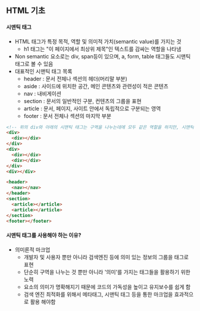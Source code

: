 ## HTML 기초

#### 시맨틱 태그

- HTML 태그가 특정 목적, 역할 및 의미적 가치(semantic value)를 가지는 것
  - h1 태그는 "이 페이지에서 최상위 제목"인 텍스트를 감싸는 역할을 나타냄
- Non semantic 요소로는 div, span등이 있으며, a, form, table 태그들도 시맨틱 태그로 볼 수 있음
- 대표적인 시맨틱 태그 목록
  - header : 문서 전체나 섹션의 헤더(머리말 부분)
  - aside : 사이드에 위치한 공간, 메인 콘텐츠와 관련성이 적은 콘텐츠
  - nav : 내비게이션
  - section : 문서의 일반적인 구분, 컨텐츠의 그룹을 표현
  - article : 문서, 페이지, 사이트 안에서 독립적으로 구분되는 영역
  - footer : 문서 전체나 섹션의 마지막 부분

```html
<!-- 위의 div와 아래의 시맨틱 태그는 구역을 나누는데에 모두 같은 역할을 하지만, 시맨틱 태그를 사용하면 '의미'를 부여함과 동시에 '역할'을 명확히 이해할 수 있다 -->
<div>
  <div></div>
</div>
<div>
  <div></div>
  <div></div>
</div>
<div></div>

<header>
  <nav></nav>
</header>
<section>
  <article></article>
  <article></article>
</section>
<footer></footer>
```

#### 시맨틱 태그를 사용해야 하는 이유?

- 의미론적 마크업
  - 개발자 및 사용자 뿐만 아니라 검색엔진 등에 의미 있는 정보의 그룹을 태그로 표현
  - 단순히 구역을 나누는 것 뿐만 아니라 '의미'를 가지는 태그들을 활용하기 위한 노력
  - 요소의 의미가 명확해지기 때문에 코드의 가독성을 높이고 유지보수를 쉽게 함
  - 검색 엔진 최적화를 위해서 메타태그, 시맨틱 태그 등을 통한 마크업을 효과적으로 활용 해야함
